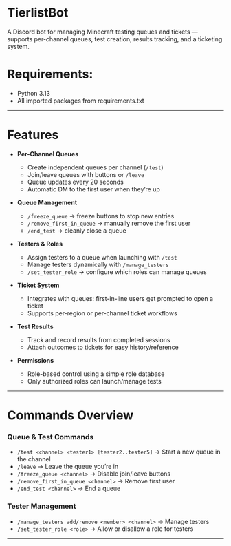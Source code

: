 # TierlistBot
A Discord bot for managing Minecraft testing queues and tickets — supports per-channel queues, test creation, results tracking, and a ticketing system.

# Requirements:
- Python 3.13
- All imported packages from requirements.txt

---

# Features

- **Per-Channel Queues**
  - Create independent queues per channel (`/test`)
  - Join/leave queues with buttons or `/leave`
  - Queue updates every 20 seconds
  - Automatic DM to the first user when they’re up

- **Queue Management**
  - `/freeze_queue` → freeze buttons to stop new entries
  - `/remove_first_in_queue` → manually remove the first user
  - `/end_test` → cleanly close a queue

- **Testers & Roles**
  - Assign testers to a queue when launching with `/test`
  - Manage testers dynamically with `/manage_testers`
  - `/set_tester_role` → configure which roles can manage queues

- **Ticket System**
  - Integrates with queues: first-in-line users get prompted to open a ticket
  - Supports per-region or per-channel ticket workflows

- **Test Results**
  - Track and record results from completed sessions
  - Attach outcomes to tickets for easy history/reference

- **Permissions**
  - Role-based control using a simple role database
  - Only authorized roles can launch/manage tests

---

# Commands Overview

### Queue & Test Commands
- `/test <channel> <tester1> [tester2..tester5]` → Start a new queue in the channel
- `/leave` → Leave the queue you’re in
- `/freeze_queue <channel>` → Disable join/leave buttons
- `/remove_first_in_queue <channel>` → Remove first user
- `/end_test <channel>` → End a queue

### Tester Management
- `/manage_testers add/remove <member> <channel>` → Manage testers
- `/set_tester_role <role>` → Allow or disallow a role for testers

---
